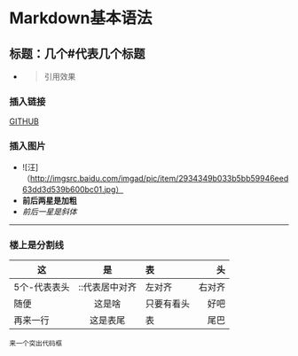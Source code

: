 # Markdown基本语法
## 标题：几个#代表几个标题
- > 引用效果
### 插入链接
[GITHUB](https://github.com/)
### 插入图片
- ![汪]（http://imgsrc.baidu.com/imgad/pic/item/2934349b033b5bb59946eed63dd3d539b600bc01.jpg）
- **前后两星是加粗**
- *前后一星是斜体*
***
### 楼上是分割线
 | 这 | 是 | 表 | 头 |
 | ----- | :---: | :---- | ----: |
 | 5个-代表表头 | ::代表居中对齐 | 左对齐 | 右对齐 |
 | 随便 | 这是啥 | 只要有看头 | 好吧 |
 | 再来一行 | 这是表尾 | 表 | 尾巴 |
  `来一个突出代码框`
